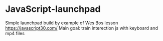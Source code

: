 # JavaScript-launchpad
Simple launchpad build by example of Wes Bos lesson https://javascript30.com/ 
Main goal: train interection js with keyboard and mp4 files
